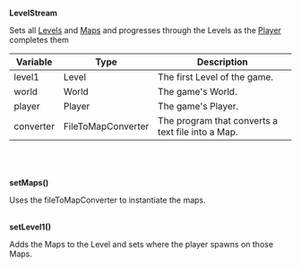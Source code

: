 __LevelStream__

Sets all [Levels](level.md) and [Maps](map.md) and progresses through the Levels as the [Player](player.md) completes them

| Variable  | Type               | Description                                       |
|-----------|--------------------|---------------------------------------------------|
| level1    | Level              | The first Level of the game.                      |
| world     | World              | The game's World.                                 |
| player    | Player             | The game's Player.                                |
| converter | FileToMapConverter | The program that converts a text file into a Map. |

\
\
\
__setMaps()__

Uses the fileToMapConverter to instantiate the maps.

\
__setLevel1()__

Adds the Maps to the Level and sets where the player spawns on those Maps.
